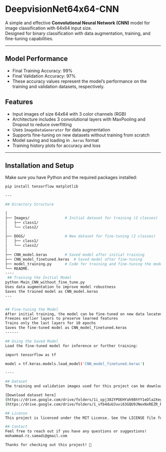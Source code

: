 # DeepvisionNet64x64-CNN

A simple and effective **Convolutional Neural Network (CNN)** model for image classification with 64x64 input size.  
Designed for binary classification with data augmentation, training, and fine-tuning capabilities.

---

## Model Performance

- Final Training Accuracy: 99%
- Final Validation Accuracy: 97%
- These accuracy values represent the model’s performance on the training and validation datasets, respectively.


## Features

- Input images of size 64x64 with 3 color channels (RGB)  
- Architecture includes 3 convolutional layers with MaxPooling and Dropout to reduce overfitting  
- Uses `ImageDataGenerator` for data augmentation  
- Supports fine-tuning on new datasets without training from scratch  
- Model saving and loading in `.keras` format  
- Training history plots for accuracy and loss  

---

## Installation and Setup

Make sure you have Python and the required packages installed:

```bash
pip install tensorflow matplotlib

---

## Directory Structure

│
├── Images/                # Initial dataset for training (2 classes)
│   ├── class1/
│   └── class2/
│
├── DOGS/                  # New dataset for fine-tuning (2 classes)
│   ├── class1/
│   └── class2/
│
├── CNN_model.keras        # Saved model after initial training
├── CNN_model_finetuned.keras  # Saved model after fine-tuning
├── model_training.py      # Code for training and fine-tuning the model
└── README.
---- 
 ## Training the Initial Model
python Main_CNN_without_fine_tune.py
Uses data augmentation to improve model robustness
Saves the trained model as CNN_model.keras
---


## Fine-tuning the Model
After initial training, the model can be fine-tuned on new data located in the DOGS folder:
Freezes earlier layers to preserve learned features
Trains only the last layers for 10 epochs
Saves the fine-tuned model as CNN_model_finetuned.keras
------

## Using the Saved Model
Load the fine-tuned model for inference or further training:

import tensorflow as tf

model = tf.keras.models.load_model('CNN_model_finetuned.keras')

----

## Dataset
The training and validation images used for this project can be downloaded from the following public folder:

[Download dataset here]
(https://drive.google.com/drive/folders/1i_opj382YPOEHYah98hYY1eDla2XegbS?usp=sharing)
(https://drive.google.com/drive/folders/1_vfb4duUJuvi63GQU9JNexNxREZR_RXL?usp=sharing)

## License
This project is licensed under the MIT License. See the LICENSE file for details.

## Contact
Feel free to reach out if you have any questions or suggestions!
mohammad.rz.samadi@gmail.com

Thanks for checking out this project! 🙌













